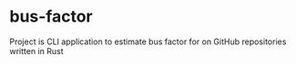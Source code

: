 # bus-factor
Project is CLI application to estimate bus factor for on GitHub repositories written in Rust
